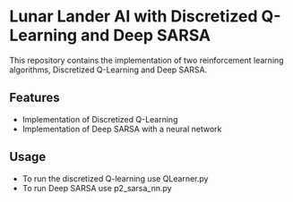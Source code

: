 # Lunar Lander AI with Discretized Q-Learning and Deep SARSA

This repository contains the implementation of two reinforcement learning algorithms, Discretized Q-Learning and Deep SARSA.

## Features

- Implementation of Discretized Q-Learning
- Implementation of Deep SARSA with a neural network
  
## Usage

- To run the discretized Q-learning use QLearner.py
- To run Deep SARSA use p2_sarsa_nn.py
